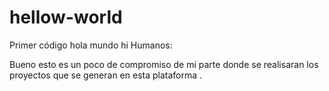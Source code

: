 # hellow-world
Primer código hola mundo
hi  Humanos:

Bueno esto es un poco de compromiso de mi parte donde se realisaran los proyectos que se generan en esta plataforma .
